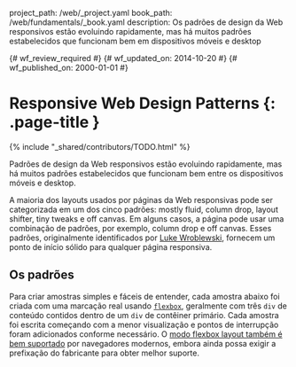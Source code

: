 project_path: /web/_project.yaml
book_path: /web/fundamentals/_book.yaml
description: Os padrões de design da Web responsivos estão evoluindo rapidamente, mas há muitos padrões estabelecidos que funcionam bem em dispositivos móveis e desktop

{# wf_review_required #}
{# wf_updated_on: 2014-10-20 #}
{# wf_published_on: 2000-01-01 #}

# Responsive Web Design Patterns {: .page-title }

{% include "_shared/contributors/TODO.html" %}



Padrões de design da Web responsivos estão evoluindo rapidamente, mas há muitos padrões estabelecidos que funcionam bem entre os dispositivos móveis e desktop.


A maioria dos layouts usados por páginas da Web responsivas pode ser categorizada em um dos cinco
padrões: mostly fluid, column drop, layout shifter, tiny tweaks e off canvas.
Em alguns casos, a página pode usar uma combinação de padrões, por exemplo, column drop
e off canvas.  Esses padrões, originalmente identificados por [Luke
Wroblewski](http://www.lukew.com/ff/entry.asp?1514), fornecem um ponto de início
sólido para qualquer página responsiva.

## Os padrões

Para criar amostras simples e fáceis de entender, cada amostra
abaixo foi criada com uma marcação real usando
[`flexbox`](https://developer.mozilla.org/en-US/docs/Web/Guide/CSS/Flexible_boxes),
geralmente com três `div` de conteúdo contidos dentro de um `div` de contêiner primário.
 Cada amostra foi escrita começando com a menor visualização e pontos de interrupção
foram adicionados conforme necessário.  O [modo flexbox layout também é bem
suportado](http://caniuse.com/#search=flexbox) por navegadores modernos, embora ainda
possa exigir a prefixação do fabricante para obter melhor suporte.


